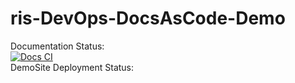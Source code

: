 # ris-DevOps-DocsAsCode-Demo

Documentation Status:
<br/>
[![Docs CI](https://github.com/risualDevOps/ris-DevOps-DocsAsCode-Demo/actions/workflows/docs-updated-workflow.yml/badge.svg)](https://github.com/risualDevOps/ris-DevOps-DocsAsCode-Demo/actions/workflows/docs-updated-workflow.yml)
<br/>
DemoSite Deployment Status:
<br/>
